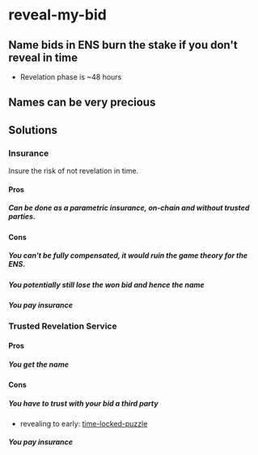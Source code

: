 # reveal-my-bid

## Name bids in ENS burn the stake if you don't reveal in time
* Revelation phase is ~48 hours
## Names can be very precious

## Solutions
### Insurance 
Insure the risk of not revelation in time.

#### Pros
##### Can be done as a parametric insurance, on-chain and without trusted parties.
#### Cons
##### You can't be fully compensated, it would ruin the game theory for the ENS.
##### You potentially still lose the won bid and hence the name
##### You pay insurance
### Trusted Revelation Service
#### Pros
##### You get the name
#### Cons
##### You have to trust with your bid a third party
* revealing to early: [time-locked-puzzle](https://www.gwern.net/Self-decrypting%20files)  

##### You pay insurance
